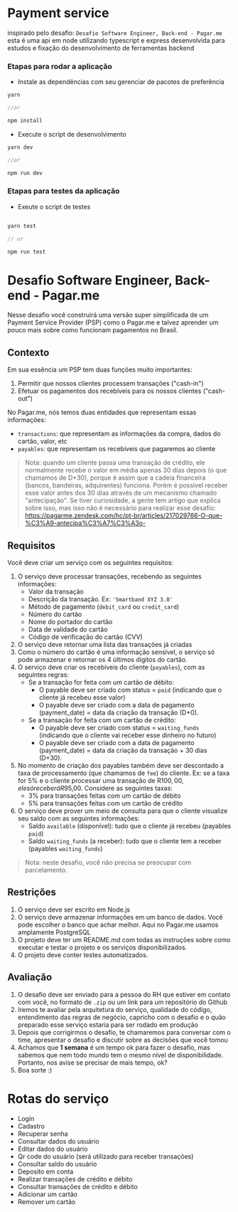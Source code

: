 # Payment service

inspirado pelo desafio: `Desafio Software Engineer, Back-end - Pagar.me` esta é uma api em node utilizando typescript e express desenvolvida para estudos e fixação do desenvolvimento de ferramentas backend

### Etapas para rodar a aplicação

- Instale as dependências com seu gerenciar de pacotes de preferência

```ts
yarn

//or

npm install
```

- Execute o script de desenvolvimento

```ts
yarn dev

//or

npm run dev
```

### Etapas para testes da aplicação

- Exeute o script de testes

```ts

yarn test

// or

npm run test

```

# Desafio Software Engineer, Back-end - Pagar.me

Nesse desafio você construirá uma versão super simplificada de um Payment Service Provider (PSP) como o Pagar.me e talvez aprender um pouco mais sobre como funcionam pagamentos no Brasil.

## Contexto

Em sua essência um PSP tem duas funções muito importantes:

1. Permitir que nossos clientes processem transações ("cash-in")
2. Efetuar os pagamentos dos recebíveis para os nossos clientes ("cash-out")

No Pagar.me, nós temos duas entidades que representam essas informações:

- `transactions`: que representam as informações da compra, dados do cartão, valor, etc
- `payables`: que representam os recebíveis que pagaremos ao cliente

> Nota: quando um cliente passa uma transação de crédito, ele normalmente recebe o valor em média apenas 30 dias depois (o que chamamos de D+30), porque é assim que a cadeia financeira (bancos, bandeiras, adquirentes) funciona. Porém é possível receber esse valor antes dos 30 dias através de um mecanismo chamado "antecipação". Se tiver curiosidade, a gente tem artigo que explica sobre isso, mas isso não é necessário para realizar esse desafio: https://pagarme.zendesk.com/hc/pt-br/articles/217029766-O-que-%C3%A9-antecipa%C3%A7%C3%A3o-

## Requisitos

Você deve criar um serviço com os seguintes requisitos:

1. O serviço deve processar transações, recebendo as seguintes informações:
   - Valor da transação
   - Descrição da transação. Ex: `'Smartband XYZ 3.0'`
   - Método de pagamento (`debit_card` ou `credit_card`)
   - Número do cartão
   - Nome do portador do cartão
   - Data de validade do cartão
   - Código de verificação do cartão (CVV)
2. O serviço deve retornar uma lista das transações já criadas
3. Como o número do cartão é uma informação sensível, o serviço só pode armazenar e retornar os 4 últimos dígitos do cartão.
4. O serviço deve criar os recebíveis do cliente (`payables`), com as seguintes regras:
   - Se a transação for feita com um cartão de débito:
     - O payable deve ser criado com status = `paid` (indicando que o cliente já recebeu esse valor)
     - O payable deve ser criado com a data de pagamento (payment_date) = data da criação da transação (D+0).
   - Se a transação for feita com um cartão de crédito:
     - O payable deve ser criado com status = `waiting_funds` (indicando que o cliente vai receber esse dinheiro no futuro)
     - O payable deve ser criado com a data de pagamento (payment_date) = data da criação da transação + 30 dias (D+30).
5. No momento de criação dos payables também deve ser descontado a taxa de processamento (que chamamos de `fee`) do cliente. Ex: se a taxa for 5% e o cliente processar uma transação de R$100,00, ele só receberá R$95,00. Considere as seguintes taxas:
   - 3% para transações feitas com um cartão de débito
   - 5% para transações feitas com um cartão de crédito
6. O serviço deve prover um meio de consulta para que o cliente visualize seu saldo com as seguintes informações:
   - Saldo `available` (disponível): tudo que o cliente já recebeu (payables `paid`)
   - Saldo `waiting_funds` (a receber): tudo que o cliente tem a receber (payables `waiting_funds`)

> Nota: neste desafio, você não precisa se preocupar com parcelamento.

## Restrições

1. O serviço deve ser escrito em Node.js
2. O serviço deve armazenar informações em um banco de dados. Você pode escolher o banco que achar melhor. Aqui no Pagar.me usamos amplamente PostgreSQL
3. O projeto deve ter um README.md com todas as instruções sobre como executar e testar o projeto e os serviços disponibilizados.
4. O projeto deve conter testes automatizados.

## Avaliação

1. O desafio deve ser enviado para a pessoa do RH que estiver em contato com você, no formato de `.zip` ou um link para um repositório do Github
2. Iremos te avaliar pela arquitetura do serviço, qualidade do código, entendimento das regras de negócio, capricho com o desafio e o quão preparado esse serviço estaria para ser rodado em produção
3. Depois que corrigirmos o desafio, te chamaremos para conversar com o time, apresentar o desafio e discutir sobre as decisões que você tomou
4. Achamos que **1 semana** é um tempo ok para fazer o desafio, mas sabemos que nem todo mundo tem o mesmo nível de disponibilidade. Portanto, nos avise se precisar de mais tempo, ok?
5. Boa sorte :)

# Rotas do serviço

- Login
- Cadastro
- Recuperar senha
- Consultar dados do usuário
- Editar dados do usuário
- Qr code do usuário (será utilizado para receber transações)
- Consultar saldo do usuário
- Deposito em conta
- Realizar transações de crédito e débito
- Consultar transações de crédito e débito
- Adicionar um cartão
- Remover um cartão
